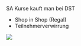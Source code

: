 SA Kurse kauft man bei DST
 - Shop in Shop (Regal)
 - Teilnehmerverwirrung



![](Pasted%20image%20at%202017_09_18%2002_31%20PM.png)